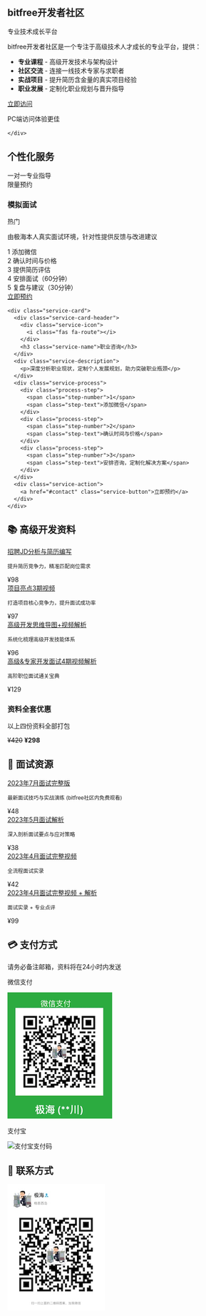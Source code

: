 <div class="bitfree-showcase">
  <div class="bitfree-header">
    <h2><i class="fas fa-rocket"></i> bitfree开发者社区</h2>
    <span class="bitfree-badge">专业技术成长平台</span>
  </div>
  
  <div class="bitfree-content">
    <div class="bitfree-description">
      <p>bitfree开发者社区是一个专注于高级技术人才成长的专业平台，提供：</p>
      <ul class="bitfree-features">
        <li><i class="fas fa-graduation-cap"></i> <strong>专业课程</strong> - 高级开发技术与架构设计</li>
        <li><i class="fas fa-users"></i> <strong>社区交流</strong> - 连接一线技术专家与求职者</li>
        <li><i class="fas fa-laptop-code"></i> <strong>实战项目</strong> - 提升简历含金量的真实项目经验</li>
        <li><i class="fas fa-briefcase"></i> <strong>职业发展</strong> - 定制化职业规划与晋升指导</li>
      </ul>
    </div>
    <div class="bitfree-action">
      <a href="http://bitfree.cn" target="_blank" class="bitfree-button">
        <span>立即访问</span>
        <i class="fas fa-arrow-right"></i>
      </a>
        <p class="bitfree-note"><i class="fas fa-info-circle"></i> PC端访问体验更佳</p>

    </div>
  </div>
</div>

<div class="separator"></div>

<div class="personal-services">
  <div class="personal-services-header">
    <div class="services-title-container">
      <h2><i class="fas fa-user-cog"></i> 个性化服务</h2>
      <span class="services-subtitle">一对一专业指导</span>
    </div>
    <div class="services-badge">限量预约</div>
  </div>
  
  <div class="services-grid">
    <div class="service-card">
      <div class="service-card-header">
        <div class="service-icon">
          <i class="fas fa-comments"></i>
        </div>
        <h3 class="service-name">模拟面试</h3>
        <div class="service-tag">热门</div>
      </div>
      <div class="service-description">
        <p>由极海本人真实面试环境，针对性提供反馈与改进建议</p>
      </div>
      <div class="service-process">
        <div class="process-step">
          <span class="step-number">1</span>
          <span class="step-text">添加微信</span>
        </div>
        <div class="process-step">
          <span class="step-number">2</span>
          <span class="step-text">确认时间与价格</span>
        </div>
        <div class="process-step">
          <span class="step-number">3</span>
          <span class="step-text">提供简历评估</span>
        </div>
        <div class="process-step">
          <span class="step-number">4</span>
          <span class="step-text">安排面试（60分钟）</span>
        </div>
        <div class="process-step">
          <span class="step-number">5</span>
          <span class="step-text">复盘与建议（30分钟）</span>
        </div>
      </div>
      <div class="service-action">
        <a href="#contact" class="service-button">立即预约</a>
      </div>
    </div>
    
    <div class="service-card">
      <div class="service-card-header">
        <div class="service-icon">
          <i class="fas fa-route"></i>
        </div>
        <h3 class="service-name">职业咨询</h3>
      </div>
      <div class="service-description">
        <p>深度分析职业现状，定制个人发展规划，助力突破职业瓶颈</p>
      </div>
      <div class="service-process">
        <div class="process-step">
          <span class="step-number">1</span>
          <span class="step-text">添加微信</span>
        </div>
        <div class="process-step">
          <span class="step-number">2</span>
          <span class="step-text">确认时间与价格</span>
        </div>
        <div class="process-step">
          <span class="step-number">3</span>
          <span class="step-text">安排咨询，定制化解决方案</span>
        </div>
      </div>
      <div class="service-action">
        <a href="#contact" class="service-button">立即预约</a>
      </div>
    </div>
  </div>
</div>

<div class="separator"></div>


<div class="category-title">
  <h2>📚 高级开发资料</h2>
</div>

<div class="course-item">
  <div class="course-icon"><i class="fas fa-file-alt"></i></div>
  <div class="course-info">
    <a href="https://www.bilibili.com/video/BV1c3411Z7xB/" target="_blank">招聘JD分析与简历编写</a>
    <p><small>提升简历竞争力，精准匹配岗位需求</small></p>
  </div>
  <div class="course-price">¥98</div>
</div>

<div class="course-item">
  <div class="course-icon"><i class="fas fa-star"></i></div>
  <div class="course-info">
    <a href="https://www.bilibili.com/video/BV1UY4y1u7MB/" target="_blank">项目亮点3期视频</a>
    <p><small>打造项目核心竞争力，提升面试成功率</small></p>
  </div>
  <div class="course-price">¥97</div>
</div>

<div class="course-item">
  <div class="course-icon"><i class="fas fa-brain"></i></div>
  <div class="course-info">
    <a href="https://www.bilibili.com/video/BV1rS4y1o7Ce/" target="_blank">高级开发思维导图+视频解析</a>
    <p><small>系统化梳理高级开发技能体系</small></p>
  </div>
  <div class="course-price">¥96</div>
</div>

<div class="course-item">
  <div class="course-icon"><i class="fas fa-graduation-cap"></i></div>
  <div class="course-info">
    <a href="https://www.bilibili.com/video/BV1m34y1x7jW/" target="_blank">高级&专家开发面试4期视频解析</a>
    <p><small>高阶职位面试通关宝典</small></p>
  </div>
  <div class="course-price">¥129</div>
</div>

<div class="card">
  <h3>资料全套优惠</h3>
  <p>以上四份资料全部打包</p>
  <p><del>¥420</del> <strong class="highlight-price">¥298</strong></p>
</div>



<div class="separator"></div>

<div class="category-title">
  <h2>📝 面试资源</h2>
</div>

<div class="course-item">
  <div class="course-icon"><i class="fas fa-video"></i></div>
  <div class="course-info">
    <a href="https://www.bilibili.com/video/BV1gh4y1b735/" target="_blank">2023年7月面试完整版</a>
    <p><small>最新面试技巧与实战演练 (bitfree社区内免费观看)</small></p>
  </div>
  <div class="course-price">¥48</div>
</div>

<div class="course-item">
  <div class="course-icon"><i class="fas fa-file-alt"></i></div>
  <div class="course-info">
    <a href="https://www.bilibili.com/video/BV1gh4y1b735/" target="_blank">2023年5月面试解析</a>
    <p><small>深入剖析面试要点与应对策略</small></p>
  </div>
  <div class="course-price">¥38</div>
</div>

<div class="course-item">
  <div class="course-icon"><i class="fas fa-video"></i></div>
  <div class="course-info">
    <a href="https://www.bilibili.com/video/BV13v4y1W7Dg/" target="_blank">2023年4月面试完整视频</a>
    <p><small>全流程面试实录</small></p>
  </div>
  <div class="course-price">¥42</div>
</div>

<div class="course-item">
  <div class="course-icon"><i class="fas fa-award"></i></div>
  <div class="course-info">
    <a href="https://www.bilibili.com/video/BV13v4y1W7Dg/" target="_blank">2023年4月面试完整视频 + 解析</a>
    <p><small>面试实录 + 专业点评</small></p>
  </div>
  <div class="course-price">¥99</div>
</div>

<div class="separator"></div>

<div class="category-title">
  <h2>💳 支付方式</h2>
  <p class="note">请务必备注邮箱，资料将在24小时内发送</p>
</div>

<div class="payment-methods">
  <div class="payment-method">
    <p>微信支付</p>
    <img src="img/PaymentCode.jpeg" alt="微信支付码">
  </div>
  <div class="payment-method">
    <p>支付宝</p>
    <img width="220" alt="支付宝支付码" src="https://user-images.githubusercontent.com/98442707/201079853-2fa09c77-6a1a-4f7b-bbaa-6fa40c58c1f5.png">
  </div>
</div>

<div class="separator"></div>



<div id="contact" class="category-title">
  <h2>📱 联系方式</h2>
</div>

<div class="contact">
  <img src="img/weChat.jpeg" alt="微信联系方式">
</div>
